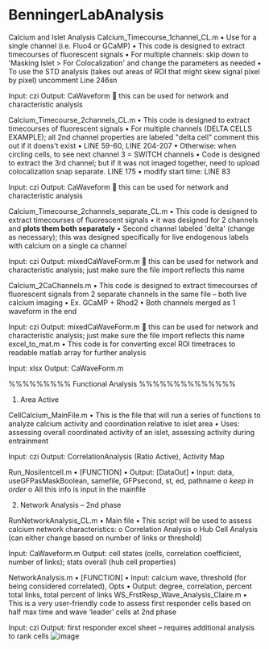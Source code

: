 # BenningerLabAnalysis
Calcium and Islet Analysis
Calcium_Timecourse_1channel_CL.m
•	Use for a single channel (i.e. Fluo4 or GCaMP)
•	This code is designed to extract timecourses of fluorescent signals
•	For multiple channels: skip down to 'Masking Islet > For Colocalization' and change the parameters as needed
•	To use the STD analysis (takes out areas of ROI that might skew signal pixel by pixel) uncomment Line 246sn

Input: czi
Output: CaWaveform  this can be used for network and characteristic analysis

Calcium_Timecourse_2channels_CL.m
•	This code is designed to extract timecourses of fluorescent signals
•	For multiple channels (DELTA CELLS EXAMPLE);  all 2nd channel properties are labeled "delta cell" comment this out if it doens't exist
•	LINE 59-60, LINE 204-207
•	Otherwise: when circling cells, to see next channel 3 = SWITCH channels
•	Code is designed to extract the 3rd channel; but if it was not imaged together, need to upload colocalization snap separate. LINE 175
•	modify start time: LINE 83

Input: czi
Output: CaWaveform  this can be used for network and characteristic analysis

Calcium_Timecourse_2channels_separate_CL.m
•	This code is designed to extract timecourses of fluorescent signals
•	it was designed for 2 channels and **plots them both separately**
•	Second channel labeled 'delta' (change as necessary); this was designed specifically for live endogenous labels with calcium on a single ca channel

Input: czi
Output: mixedCaWaveForm.m  this can be used for network and characteristic analysis; just make sure the file import reflects this name

Calcium_2CaChannels.m
•	This code is designed to extract timecourses of fluorescent signals from 2 separate channels in the same file – both live calcium imaging
•	Ex. GCaMP + Rhod2
•	Both channels merged as 1 waveform in the end

Input: czi
Output: mixedCaWaveForm.m  this can be used for network and characteristic analysis; just make sure the file import reflects this name
excel_to_mat.m
•	This code is for converting excel ROI timetraces to readable matlab array for further analysis

Input: xlsx
Output: CaWaveForm.m

%%%%%%%%% Functional Analysis %%%%%%%%%%%%%%

1.	Area Active

CellCalcium_MainFile.m
•	This is the file that will run a series of functions to analyze calcium activity and coordination relative to islet area
•	Uses: assessing overall coordinated activity of an islet, assessing activity during entrainment

Input: czi
Output: CorrelationAnalysis (Ratio Active), Activity Map

Run_Nosilentcell.m 
•	[FUNCTION] 
•	Output: [DataOut]
•	Input: data, useGFPasMaskBoolean, samefile, GFPsecond, st, ed, pathname
o	*keep in order*
o	All this info is input in the mainfile

2.	Network Analysis – 2nd phase

RunNetworkAnalysis_CL.m
•	Main file
•	This script will be used to assess calcium network characteristics:
o	Correlation Analysis
o	Hub Cell Analysis (can either change based on number of links or threshold)

Input: CaWaveform.m
Output: cell states (cells, correlation coefficient, number of links); stats overall (hub cell properties)

NetworkAnalysis.m
•	[FUNCTION]
•	Input: calcium wave, threshold (for being considered correlated), Opts
•	Output: degree, correlation, percent total links, total percent of links
WS_FrstResp_Wave_Analysis_Claire.m
•	This is a very user-friendly code to assess first responder cells based on half max time and wave ‘leader’ cells at 2nd phase

Input: czi
Output: first responder excel sheet – requires additional analysis to rank cells
![image](https://github.com/user-attachments/assets/06ec6662-fd30-4be2-aac4-9b918ea94052)
